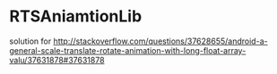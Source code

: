 # RTSAniamtionLib

solution for http://stackoverflow.com/questions/37628655/android-a-general-scale-translate-rotate-animation-with-long-float-array-valu/37631878#37631878
